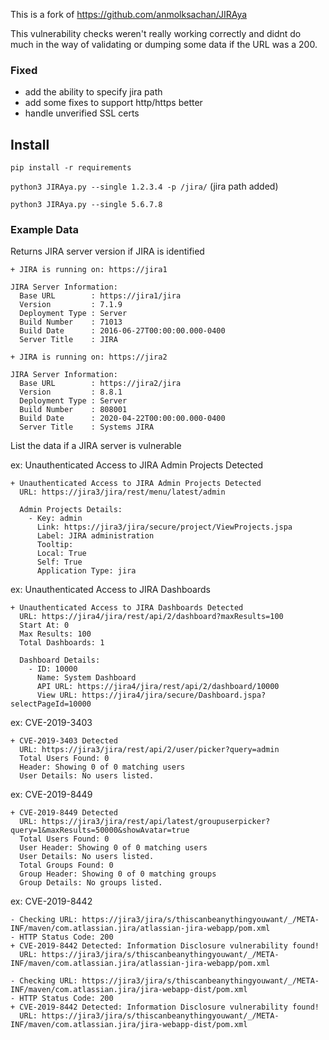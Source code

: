 This is a fork of https://github.com/anmolksachan/JIRAya

This vulnerability checks weren't really working correctly and didnt do much in the way of validating or dumping some data if the URL was a 200. 

### Fixed
* add the ability to specify jira path
* add some fixes to support http/https better
* handle unverified SSL certs

## Install

`pip install -r requirements`

`python3 JIRAya.py --single 1.2.3.4 -p /jira/` (jira path added)

`python3 JIRAya.py --single 5.6.7.8`

### Example Data

Returns JIRA server version if JIRA is identified

```
+ JIRA is running on: https://jira1 

JIRA Server Information:
  Base URL        : https://jira1/jira
  Version         : 7.1.9
  Deployment Type : Server
  Build Number    : 71013
  Build Date      : 2016-06-27T00:00:00.000-0400
  Server Title    : JIRA

+ JIRA is running on: https://jira2

JIRA Server Information:
  Base URL        : https://jira2/jira
  Version         : 8.8.1
  Deployment Type : Server
  Build Number    : 808001
  Build Date      : 2020-04-22T00:00:00.000-0400
  Server Title    : Systems JIRA
```

List the data if a JIRA server is vulnerable

ex: Unauthenticated Access to JIRA Admin Projects Detected
```
+ Unauthenticated Access to JIRA Admin Projects Detected
  URL: https://jira3/jira/rest/menu/latest/admin

  Admin Projects Details:
    - Key: admin
      Link: https://jira3/jira/secure/project/ViewProjects.jspa
      Label: JIRA administration
      Tooltip: 
      Local: True
      Self: True
      Application Type: jira
```
ex: Unauthenticated Access to JIRA Dashboards
```
+ Unauthenticated Access to JIRA Dashboards Detected
  URL: https://jira4/jira/rest/api/2/dashboard?maxResults=100
  Start At: 0
  Max Results: 100
  Total Dashboards: 1

  Dashboard Details:
    - ID: 10000
      Name: System Dashboard
      API URL: https://jira4/jira/rest/api/2/dashboard/10000
      View URL: https://jira4/jira/secure/Dashboard.jspa?selectPageId=10000
```

ex: CVE-2019-3403
```
+ CVE-2019-3403 Detected
  URL: https://jira3/jira/rest/api/2/user/picker?query=admin
  Total Users Found: 0
  Header: Showing 0 of 0 matching users
  User Details: No users listed.
```
ex: CVE-2019-8449
```
+ CVE-2019-8449 Detected
  URL: https://jira3/jira/rest/api/latest/groupuserpicker?query=1&maxResults=50000&showAvatar=true
  Total Users Found: 0
  User Header: Showing 0 of 0 matching users
  User Details: No users listed.
  Total Groups Found: 0
  Group Header: Showing 0 of 0 matching groups
  Group Details: No groups listed.
```

ex: CVE-2019-8442
```
- Checking URL: https://jira3/jira/s/thiscanbeanythingyouwant/_/META-INF/maven/com.atlassian.jira/atlassian-jira-webapp/pom.xml
- HTTP Status Code: 200
+ CVE-2019-8442 Detected: Information Disclosure vulnerability found!
  URL: https://jira3/jira/s/thiscanbeanythingyouwant/_/META-INF/maven/com.atlassian.jira/atlassian-jira-webapp/pom.xml

- Checking URL: https://jira3/jira/s/thiscanbeanythingyouwant/_/META-INF/maven/com.atlassian.jira/jira-webapp-dist/pom.xml
- HTTP Status Code: 200
+ CVE-2019-8442 Detected: Information Disclosure vulnerability found!
  URL: https://jira3/jira/s/thiscanbeanythingyouwant/_/META-INF/maven/com.atlassian.jira/jira-webapp-dist/pom.xml
```

